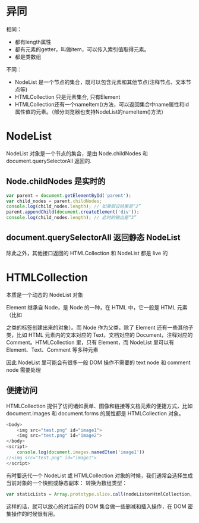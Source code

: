 # 异同
相同：
- 都有length属性
- 都有元素的getter，叫做item，可以传入索引值取得元素。
- 都是类数组

不同：
- NodeList 是一个节点的集合，既可以包含元素和其他节点(注释节点、文本节点等)
- HTMLCollection 只是元素集合, 只有Element
- HTMLCollection还有一个nameItem()方法，可以返回集合中name属性和id属性值的元素。（部分浏览器也支持NodeList的nameItem()方法）


# NodeList

NodeList 对象是一个节点的集合，是由 Node.childNodes 和 document.querySelectorAll 返回的.


## Node.childNodes 是实时的

```javascript
var parent = document.getElementById('parent');
var child_nodes = parent.childNodes;
console.log(child_nodes.length); // 如果假设结果是“2”
parent.appendChild(document.createElement('div'));
console.log(child_nodes.length); // 此时的输出是“3”
```

## document.querySelectorAll 返回静态 NodeList

除此之外，其他接口返回的 HTMLCollection 和 NodeList 都是 live 的


# HTMLCollection
本质是一个动态的 NodeList 对象

Element 继承自 Node，是 Node 的一种，在 HTML 中，它一般是 HTML 元素（比如 <p> 之类的标签创建出来的对象）。而 Node 作为父类，除了 Element 还有一些其他子类，比如 HTML 元素内的文本对应的 Text，文档对应的 Document，注释对应的 Comment。HTMLCollection 里，只有 Element，而 NodeList 里可以有 Element、Text、Comment 等多种元素

因此 NodeList 里可能会有很多一般 DOM 操作不需要的 text node 和 comment node 需要处理

## 便捷访问
HTMLCollection 提供了访问诸如表单、图像和链接等文档元素的便捷方式，比如 document.images 和 document.forms 的属性都是 HTMLCollection 对象。

```javascript
<body>
    <img src="test.png" id="image1">
    <img src="test.png" id="image2">
</body>
<script>
    console.log(document.images.namedItem('image1'))
//<img src="test.png" id="image1">
</script>
```

有时要迭代一个 NodeList 或 HTMLCollection 对象的时候，我们通常会选择生成当前对象的一个快照或静态副本：
转换为数组类型：
```javascript
var staticLists = Array.prototype.slice.call(nodeListorHtmlCollection, 0)
```
这样的话，就可以放心的对当前的 DOM 集合做一些删减和插入操作，在 DOM 密集操作的时候很有用。